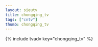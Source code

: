 ```yaml
--- 
layout: sieutv
title: chongqing_tv
tags: ["cntv"]
thumb: chongqing_tv
---
```

{% include tvadv key="chongqing_tv" %}
